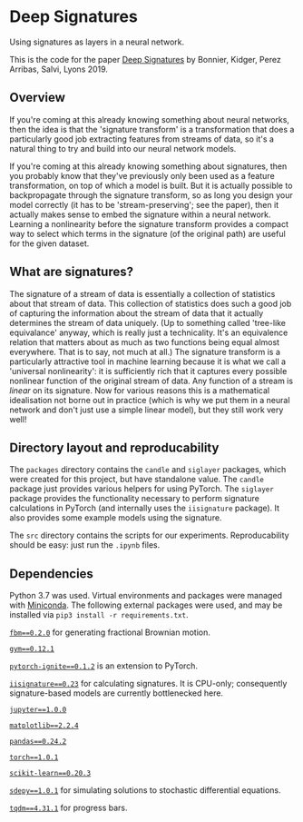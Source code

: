 # Deep Signatures
Using signatures as layers in a neural network.

This is the code for the paper [Deep Signatures](https://arxiv.org/abs/1905.08494) by Bonnier, Kidger, Perez Arribas, Salvi, Lyons 2019.

## Overview
If you're coming at this already knowing something about neural networks, then the idea is that the 'signature transform' is a transformation that does a particularly good job extracting features from streams of data, so it's a natural thing to try and build into our neural network models.

If you're coming at this already knowing something about signatures, then you probably know that they've previously only been used as a feature transformation, on top of which a model is built. But it is actually possible to backpropagate through the signature transform, so as long you design your model correctly (it has to be 'stream-preserving'; see the paper), then it actually makes sense to embed the signature within a neural network. Learning a nonlinearity before the signature transform provides a compact way to select which terms in the signature (of the original path) are useful for the given dataset.

## What are signatures?
The signature of a stream of data is essentially a collection of statistics about that stream of data. This collection of statistics does such a good job of capturing the information about the stream of data that it actually determines the stream of data uniquely. (Up to something called 'tree-like equivalance' anyway, which is really just a technicality. It's an equivalence relation that matters about as much as two functions being equal almost everywhere. That is to say, not much at all.) The signature transform is a particularly attractive tool in machine learning because it is what we call a 'universal nonlinearity': it is sufficiently rich that it captures every possible nonlinear function of the original stream of data. Any function of a stream is *linear* on its signature. Now for various reasons this is a mathematical idealisation not borne out in practice (which is why we put them in a neural network and don't just use a simple linear model), but they still work very well!

## Directory layout and reproducability
The `packages` directory contains the `candle` and `siglayer` packages, which were created for this project, but have standalone value. The `candle` package just provides various helpers for using PyTorch. The `siglayer` package provides the functionality necessary to perform signature calculations in PyTorch (and internally uses the `iisignature` package). It also provides some example models using the signature.

The `src` directory contains the scripts for our experiments. Reproducability should be easy: just run the `.ipynb` files.

## Dependencies
Python 3.7 was used. Virtual environments and packages were managed with [Miniconda](https://docs.conda.io/en/latest/miniconda.html). The following external packages were used, and may be installed via `pip3 install -r requirements.txt`.

[`fbm==0.2.0`](https://pypi.org/project/fbm/) for generating fractional Brownian motion.

[`gym==0.12.1`](https://gym.openai.com/)

[`pytorch-ignite==0.1.2`](https://pytorch.org/ignite/) is an extension to PyTorch.

[`iisignature==0.23`](https://github.com/bottler/iisignature) for calculating signatures. It is CPU-only; consequently signature-based models are currently bottlenecked here.

[`jupyter==1.0.0`](https://jupyter.org/)

[`matplotlib==2.2.4`](https://matplotlib.org/)

[`pandas==0.24.2`](https://pandas.pydata.org/)

[`torch==1.0.1`](https://pytorch.org/)

[`scikit-learn==0.20.3`](https://scikit-learn.org/)

[`sdepy==1.0.1`](https://pypi.org/project/sdepy/) for simulating solutions to stochastic differential equations.

[`tqdm==4.31.1`](https://github.com/tqdm/tqdm) for progress bars.
